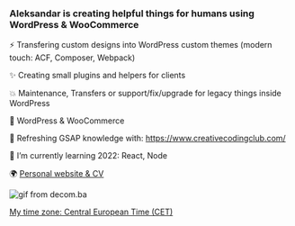 ### Aleksandar is creating helpful things for humans using WordPress & WooCommerce

⚡ Transfering custom designs into WordPress custom themes (modern touch: ACF, Composer, Webpack)

✨ Creating small plugins and helpers for clients 

💥 Maintenance, Transfers or support/fix/upgrade for legacy things inside WordPress

🔭 WordPress & WooCommerce 

🤔 Refreshing GSAP knowledge with: https://www.creativecodingclub.com/

🌱 I’m currently learning 2022: React, Node  

🌍 [Personal website & CV](https://aleksandarperisic.com/)

![gif from decom.ba](https://github.com/apsolut/apsolut/blob/main/apsolut-space.gif?raw=true)

[My time zone: Central European Time (CET)](https://www.worldtimebuddy.com/?pl=1&lid=3191281,2825297,5419384,5128581&h=3191281&hf=1)


<!--
**apsolut/apsolut** is a ✨ _special_ ✨ repository because its `README.md` (this file) appears on your GitHub profile.

Here are some ideas to get you started:

- 🔭 I’m currently working on ...
- 🌱 I’m currently learning ...
- 👯 I’m looking to collaborate on ...
- 🤔 I’m looking for help with ...
- 💬 Ask me about ...
- 📫 How to reach me: ...
- 😄 Pronouns: ...
- ⚡ Fun fact: ...
-->

